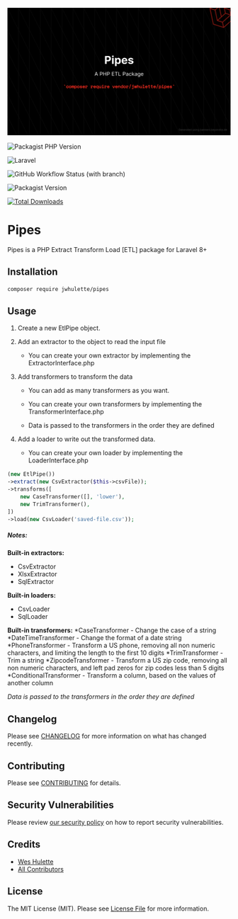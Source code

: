 ![Banner](.github/images/Pipes.png)

![Packagist PHP Version](https://img.shields.io/packagist/dependency-v/jwhulette/pipes/php)

![Laravel](https://img.shields.io/badge/Laravel-9%2B-blue)

![GitHub Workflow Status (with branch)](https://img.shields.io/github/actions/workflow/status/jwhulette/pipes/tests.yml?branch=main)

![Packagist Version](https://img.shields.io/packagist/v/jwhulette/pipes)

[![Total Downloads](https://img.shields.io/packagist/dt/jwhulette/pipes.svg?style=flat-square)](https://packagist.org/packages/jwhulette/pipes)

# Pipes
Pipes is a PHP Extract Transform Load [ETL] package for Laravel 8+

## Installation
```bash
composer require jwhulette/pipes
```

## Usage

1. Create a new EtlPipe object.

1. Add an extractor to the object to read the input file
    - You can create your own extractor by implementing the ExtractorInterface.php

1. Add transformers to transform the data

    - You can add as many transformers as you want.

    - You can create your own transformers by implementing the TransformerInterface.php

    - Data is passed to the transformers in the order they are defined

1. Add a loader to write out the transformed data.

    - You can create your own loader by implementing the LoaderInterface.php

```php
(new EtlPipe())
->extract(new CsvExtractor($this->csvFile));
->transforms([
    new CaseTransformer([], 'lower'),
    new TrimTransformer(),
])
->load(new CsvLoader('saved-file.csv'));
```

##### Notes:
**Built-in extractors:**
* CsvExtractor
* XlsxExtractor
* SqlExtractor

**Built-in loaders:**
* CsvLoader
* SqlLoader

**Built-in transformers:**
*CaseTransformer - Change the case of a string
*DateTimeTransformer - Change the format of a date string
*PhoneTransformer - Transform a US phone, removing all non numeric characters, and limiting the length to the first 10 digits
*TrimTransformer - Trim a string
*ZipcodeTransformer - Transform a US zip code, removing all non numeric characters, and left pad zeros for zip codes less than 5 digits
*ConditionalTransformer - Transform a column, based on the values of another column

*Data is passed to the transformers in the order they are defined*
## Changelog

Please see [CHANGELOG](CHANGELOG.md) for more information on what has changed recently.

## Contributing

Please see [CONTRIBUTING](.github/CONTRIBUTING.md) for details.

## Security Vulnerabilities

Please review [our security policy](../../security/policy) on how to report security vulnerabilities.

## Credits

- [Wes Hulette](https://github.com/jwhulette)
- [All Contributors](../../contributors)

## License

The MIT License (MIT). Please see [License File](LICENSE.md) for more information.
